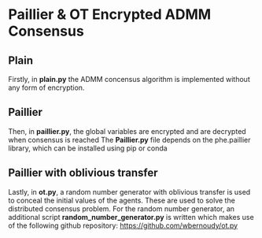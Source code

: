 # Paillier & OT Encrypted ADMM Consensus
## Plain
Firstly, in **plain.py** the ADMM concensus algorithm is implemented without any form of encryption.

## Paillier
Then, in **paillier.py**, the global variables are encrypted and are decrypted when consensus is reached
The **Paillier.py** file depends on the phe.paillier library, which can be installed using pip or conda

## Paillier with oblivious transfer
Lastly, in **ot.py**, a random number generator with oblivious transfer is used to conceal the initial values of the agents. These are used to solve the distributed consensus problem. For the random number generator, an additional script **random_number_generator.py** is written which makes use of the following github repository: https://github.com/wbernoudy/ot.py

